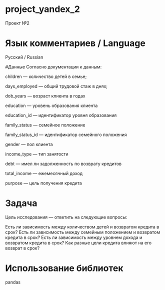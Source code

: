 # project_yandex_2
Проект №2
# Язык комментариев / Language
Русский / Russian

#Данные
Согласно документации к данным:

children — количество детей в семье;

days_employed — общий трудовой стаж в днях;

dob_years — возраст клиента в годах

education — уровень образования клиента

education_id — идентификатор уровня образования

family_status — семейное положение

family_status_id — идентификатор семейного положения

gender — пол клиента

income_type — тип занятости

debt — имел ли задолженность по возврату кредитов

total_income — ежемесячный доход

purpose — цель получения кредита

# Задача
Цель исследования — ответить на следующие вопросы:

Есть ли зависимость между количеством детей и возвратом кредита в срок?
Есть ли зависимость между семейным положением и возвратом кредита в срок?
Есть ли зависимость между уровнем дохода и возвратом кредита в срок?
Как разные цели кредита влияют на его возврат в срок?
# Использование библиотек
pandas
